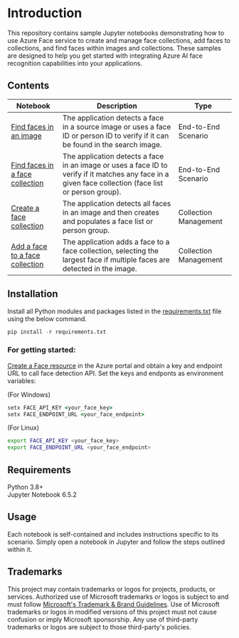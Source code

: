 
# Introduction

This repository contains sample Jupyter notebooks demonstrating how to use Azure Face service to create and manage face collections, add faces to collections, and find faces within images and collections. These samples are designed to help you get started with integrating Azure AI face recognition capabilities into your applications.

## Contents
| Notebook | Description | Type |
|----------|-------------|-------|
| [Find faces in an image](find_faces_in_image.ipynb) | The application detects a face in a source image or uses a face ID or person ID to verify if it can be found in the search image. | End-to-End Scenario |
| [Find faces in a face collection](find_faces_in_collection.ipynb) | The application detects a face in an image or uses a face ID to verify if it matches any face in a given face collection (face list or person group). | End-to-End Scenario |
| [Create a face collection](create_face_collection.ipynb) | The application detects all faces in an image and then creates and populates a face list or person group. | Collection Management |
| [Add a face to a face collection](add_face_to_collection.ipynb) |  The application adds a face to a face collection, selecting the largest face if multiple faces are detected in the image. | Collection Management |

## Installation
Install all Python modules and packages listed in the [requirements.txt](requirements.txt) file using the below command.

```python
pip install -r requirements.txt
```

### For getting started:
[Create a Face resource](https://portal.azure.com/#create/Microsoft.CognitiveServicesFace) in the Azure portal and obtain a key and endpoint URL to call face detection API. Set the keys and endponts as environment variables:

(For Windows)

```cmd
setx FACE_API_KEY <your_face_key>
setx FACE_ENDPOINT_URL <your_face_endpoint>
```

(For Linux)

```bash
export FACE_API_KEY <your_face_key>
export FACE_ENDPOINT_URL <your_face_endpoint>
```


## Requirements
Python 3.8+ <br>
Jupyter Notebook 6.5.2


## Usage

Each notebook is self-contained and includes instructions specific to its scenario. Simply open a notebook in Jupyter and follow the steps outlined within it.

## Trademarks

This project may contain trademarks or logos for projects, products, or services. Authorized use of Microsoft 
trademarks or logos is subject to and must follow 
[Microsoft's Trademark & Brand Guidelines](https://www.microsoft.com/en-us/legal/intellectualproperty/trademarks/usage/general).
Use of Microsoft trademarks or logos in modified versions of this project must not cause confusion or imply Microsoft sponsorship.
Any use of third-party trademarks or logos are subject to those third-party's policies.